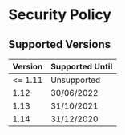 # Security Policy

## Supported Versions

Version | Supported Until
--- | ---
<= 1.11 | Unsupported
1.12 | 30/06/2022
1.13 | 31/10/2021
1.14 | 31/12/2020

